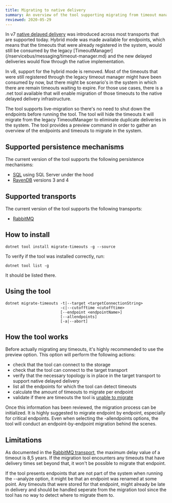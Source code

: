 ```yaml
---
title: Migrating to native delivery
summary: An overview of the tool supporting migrating from timeout manager to native delivery
reviewed: 2020-05-29
---
```


In v7 [native delayed delivery](/nservicebus/messaging/delayed-delivery.md) was introduced across most transports that are supported today.
Hybrid mode was made available for endpoints, which means that the timeouts that were already registered in the system, would still be consumed by the legacy [TimeoutManager] (/nservicebus/messaging/timeout-manager.md) and the new delayed deliveries  would flow through the native implementation.

In v8, support for the hybrid mode is removed. Most of the timeouts that were still registered through the legacy timeout manager might have been consumed by now, but there might be scenario's in the system in which there are remain timeouts waiting to expire.
For those use cases, there is a .net tool available that will enable migration of those timeouts to the native delayed delivery infrastructure.

The tool supports live-migration so there's no need to shut down the endpoints before running the tool. The tool will hide the timeouts it will migrate from the legacy TimeoutManager to eliminate duplicate deliveries in the system.
The tool provides a preview command in order to gather an overview of the endpoints and timeouts to migrate in the system.

## Supported persistence mechanisms

The current version of the tool supports the following persistence mechanisms:
- [SQL](/persistence/sql/) using SQL Server under the hood
- [RavenDB](/persistence/ravendb) versions 3 and 4

## Supported transports

The current version of the tool supports the following transports:
- [RabbitMQ](/transports/rabbitmq/)

## How to install

```
dotnet tool install migrate-timeouts -g --source
```

To verify if the tool was installed correctly, run:

```
dotnet tool list -g
```

It should be listed there.

## Using the tool

```
dotnet migrate-timeouts -t|--target <targetConnectionString>
                        -c|--cutofftime <cutofftime>
                        [--endpoint <endpointName>]
                        [--allendpoints]
                        [-a|--abort]

```

## How the tool works

Before actually migrating any timeouts, it's highly recommended to use the preview option.
This option will perform the following actions:
 - check that the tool can connect to the storage
 - check that the tool can connect to the target transport
 - verify that the necessary topology is in place in the target transport to support native delayed delivery
 - list all the endpoints for which the tool can detect timeouts
 - calculate the amount of timeouts to migrate per endpoint
 - validate if there are timeouts the tool is [unable to migrate](migrate-to-native-delivery.md#limitations)

Once this information has been reviewed, the migration process can be initialized.
It is highly suggested to migrate endpoint by endpoint, especially for critical endpoints. Even when selecting the -allendpoints options, the tool will conduct an endpoint-by-endpoint migration behind the scenes.


## Limitations

As documented in the [RabbitMQ transport](/transports/rabbitmq/delayed-delivery.md), the maximum delay value of a timeout is 8,5 years. If the migration tool encounters any timeouts that have delivery times set beyond that, it won't be possible to migrate that endpoint.

If the tool presents endpoints that are not part of the system when running the --analyze option, it might be that an endpoint was renamed at some point.
Any timeouts that were stored for that endpoint, might already be late in delivery and should be handled seperate from the migration tool since the tool has no way to detect where to migrate them to.
